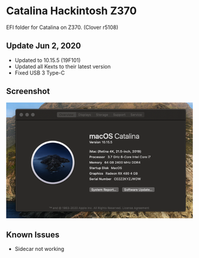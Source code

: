 # Catalina Hackintosh Z370

EFI folder for Catalina on Z370. (Clover r5108)

## Update Jun 2, 2020

* Updated to 10.15.5 (19F101)
* Updated all Kexts to their latest version
* Fixed USB 3 Type-C

## Screenshot

![Screnshot](https://raw.githubusercontent.com/taesiri/EFI-Z370/master/Images/Screenshot.png)

## Known Issues

* Sidecar not working
